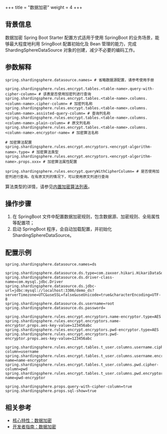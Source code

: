 +++
title = "数据加密"
weight = 4
+++

## 背景信息

数据加密 Spring Boot Starter 配置方式适用于使用 SpringBoot 的业务场景，能够最大程度地利用 SringBoot 配置初始化及 Bean 管理的能力，完成 ShardingSphereDataSource 对象的创建，减少不必要的编码工作。

## 参数解释

```properties
spring.shardingsphere.datasource.names= # 省略数据源配置，请参考使用手册

spring.shardingsphere.rules.encrypt.tables.<table-name>.query-with-cipher-column= # 该表是否使用加密列进行查询
spring.shardingsphere.rules.encrypt.tables.<table-name>.columns.<column-name>.cipher-column= # 加密列名称
spring.shardingsphere.rules.encrypt.tables.<table-name>.columns.<column-name>.assisted-query-column= # 查询列名称
spring.shardingsphere.rules.encrypt.tables.<table-name>.columns.<column-name>.plain-column= # 原文列名称
spring.shardingsphere.rules.encrypt.tables.<table-name>.columns.<column-name>.encryptor-name= # 加密算法名称

# 加密算法配置
spring.shardingsphere.rules.encrypt.encryptors.<encrypt-algorithm-name>.type= # 加密算法类型
spring.shardingsphere.rules.encrypt.encryptors.<encrypt-algorithm-name>.props.xxx= # 加密算法属性配置

spring.shardingsphere.rules.encrypt.queryWithCipherColumn= # 是否使用加密列进行查询。在有原文列的情况下，可以使用原文列进行查询
```

算法类型的详情，请参见[内置加密算法列表](/cn/user-manual/common-config/builtin-algorithm/encrypt)。

## 操作步骤

1. 在 SpringBoot 文件中配置数据加密规则，包含数据源、加密规则、全局属性等配置项；
2. 启动 SpringBoot 程序，会自动加载配置，并初始化 ShardingSphereDataSource。

## 配置示例

```properties
spring.shardingsphere.datasource.names=ds

spring.shardingsphere.datasource.ds.type=com.zaxxer.hikari.HikariDataSource
spring.shardingsphere.datasource.ds.driver-class-name=com.mysql.jdbc.Driver
spring.shardingsphere.datasource.ds.jdbc-url=jdbc:mysql://localhost:3306/demo_ds?serverTimezone=UTC&useSSL=false&useUnicode=true&characterEncoding=UTF-8
spring.shardingsphere.datasource.ds.username=root
spring.shardingsphere.datasource.ds.password=

spring.shardingsphere.rules.encrypt.encryptors.name-encryptor.type=AES
spring.shardingsphere.rules.encrypt.encryptors.name-encryptor.props.aes-key-value=123456abc
spring.shardingsphere.rules.encrypt.encryptors.pwd-encryptor.type=AES
spring.shardingsphere.rules.encrypt.encryptors.pwd-encryptor.props.aes-key-value=123456abc

spring.shardingsphere.rules.encrypt.tables.t_user.columns.username.cipher-column=username
spring.shardingsphere.rules.encrypt.tables.t_user.columns.username.encryptor-name=name-encryptor
spring.shardingsphere.rules.encrypt.tables.t_user.columns.pwd.cipher-column=pwd
spring.shardingsphere.rules.encrypt.tables.t_user.columns.pwd.encryptor-name=pwd-encryptor

spring.shardingsphere.props.query-with-cipher-column=true
spring.shardingsphere.props.sql-show=true
```

## 相关参考

- [核心特性：数据加密](/cn/features/encrypt/)
- [开发者指南：数据加密](/cn/dev-manual/encrypt/)
